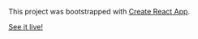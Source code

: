 This project was bootstrapped with [Create React App](https://github.com/facebook/create-react-app).

[See it live!](https://github.com/djcaraballo/nordstrom-1/blob/master/screen.gif)

